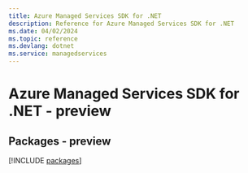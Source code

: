 ```yaml
---
title: Azure Managed Services SDK for .NET
description: Reference for Azure Managed Services SDK for .NET
ms.date: 04/02/2024
ms.topic: reference
ms.devlang: dotnet
ms.service: managedservices
---
```

# Azure Managed Services SDK for .NET - preview
## Packages - preview
[!INCLUDE [packages](managed-services-index.md)]